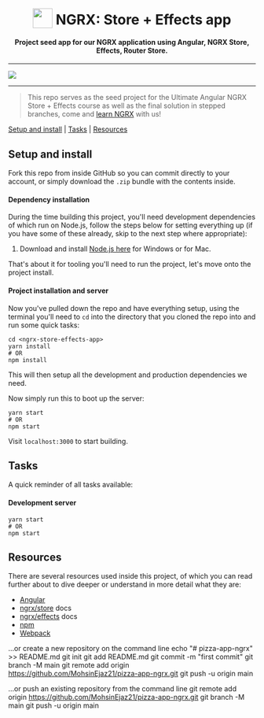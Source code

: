 <h1 align="center">
<img width="40" valign="bottom" src="https://ultimatecourses.com/static/icons/ngrx.svg">
NGRX: Store + Effects app
</h1>
<h4 align="center">Project seed app for our NGRX application using Angular, NGRX Store, Effects, Router Store.</h4>

---

<a href="https://ultimatecourses.com" target="_blank"><img src="https://ultimatecourses.com/static/banners/ultimate-ngrx-leader.svg"></a>

---

> This repo serves as the seed project for the Ultimate Angular NGRX Store +
> Effects course as well as the final solution in stepped branches, come and
> [learn NGRX](https://ultimatecourses.com/learn/ngrx-store-effects) with us!

[Setup and install](#setup-and-install) | [Tasks](#tasks) |
[Resources](#resources)

## Setup and install

Fork this repo from inside GitHub so you can commit directly to your account, or
simply download the `.zip` bundle with the contents inside.

#### Dependency installation

During the time building this project, you'll need development dependencies of
which run on Node.js, follow the steps below for setting everything up (if you
have some of these already, skip to the next step where appropriate):

1. Download and install [Node.js here](https://nodejs.org/en/download/) for
   Windows or for Mac.

That's about it for tooling you'll need to run the project, let's move onto the
project install.

#### Project installation and server

Now you've pulled down the repo and have everything setup, using the terminal
you'll need to `cd` into the directory that you cloned the repo into and run
some quick tasks:

```
cd <ngrx-store-effects-app>
yarn install
# OR
npm install
```

This will then setup all the development and production dependencies we need.

Now simply run this to boot up the server:

```
yarn start
# OR
npm start
```

Visit `localhost:3000` to start building.

## Tasks

A quick reminder of all tasks available:

#### Development server

```
yarn start
# OR
npm start
```

## Resources

There are several resources used inside this project, of which you can read
further about to dive deeper or understand in more detail what they are:

* [Angular](https://angular.io)
* [ngrx/store](https://github.com/ngrx/platform/blob/master/docs/store/README.md)
  docs
* [ngrx/effects](https://github.com/ngrx/platform/blob/master/docs/effects/README.md)
  docs
* [npm](https://www.npmjs.com/)
* [Webpack](https://webpack.js.org/)


…or create a new repository on the command line
echo "# pizza-app-ngrx" >> README.md
git init
git add README.md
git commit -m "first commit"
git branch -M main
git remote add origin https://github.com/MohsinEjaz21/pizza-app-ngrx.git
git push -u origin main



…or push an existing repository from the command line
git remote add origin https://github.com/MohsinEjaz21/pizza-app-ngrx.git
git branch -M main
git push -u origin main